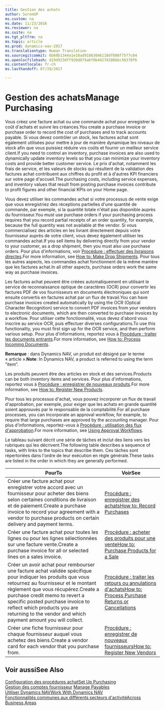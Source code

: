 ```yaml
---
title: Gestion des achats
author: SorenGP
ms.custom: na
ms.date: 11/23/2016
ms.reviewer: na
ms.suite: na
ms.tgt_pltfrm: na
ms.topic: article
ms.prod: dynamics-nav-2017
ms.translationtype: Human Translation
ms.sourcegitcommit: 6b60b1344a1e18ad91863046110df880f75f7c04
ms.openlocfilehash: d19d923dff920d879a6f0b4427d180bbc56370f6
ms.contentlocale: fr-ch
ms.lasthandoff: 07/19/2017

---
```


# <a name="manage-purchasing"></a><span data-ttu-id="458c8-102">Gestion des achats</span><span class="sxs-lookup"><span data-stu-id="458c8-102">Manage Purchasing</span></span>
<span data-ttu-id="458c8-103">Vous créez une facture achat ou une commande achat pour enregistrer le coût d'achats et suivre les créances.</span><span class="sxs-lookup"><span data-stu-id="458c8-103">You create a purchase invoice or purchase order to record the cost of purchases and to track accounts payable.</span></span> <span data-ttu-id="458c8-104">Si vous devez contrôler un stock, les factures achat sont également utilisées pour mettre à jour de manière dynamique les niveaux de stock afin que vous puissiez réduire vos coûts et fournir un meilleur service client.</span><span class="sxs-lookup"><span data-stu-id="458c8-104">If you need to control an inventory, purchase invoices are also used to dynamically update inventory levels so that you can minimize your inventory costs and provide better customer service.</span></span> <span data-ttu-id="458c8-105">Le prix d'achat, notamment les frais de service, et les valeurs de stocks qui résultent de la validation des factures achat contribuent aux chiffres du profit et à d'autres KPI financiers sur votre page d'accueil.</span><span class="sxs-lookup"><span data-stu-id="458c8-105">The purchasing costs, including service expenses, and inventory values that result from posting purchase invoices contribute to profit figures and other financial KPIs on your Home page.</span></span>

<span data-ttu-id="458c8-106">Vous devez utiliser les commandes achat si votre processus de vente exige que vous enregistriez des réceptions partielles d'une quantité de commande, par exemple, si la quantité totale n'était pas disponible auprès du fournisseur.</span><span class="sxs-lookup"><span data-stu-id="458c8-106">You must use purchase orders if your purchasing process requires that you record partial receipts of an order quantity, for example, because the full quantity was not available at the vendor.</span></span> <span data-ttu-id="458c8-107">Si vous commercialisez des articles en les livrant directement depuis votre fournisseur auprès de votre client, vous devez également utiliser les commandes achat.</span><span class="sxs-lookup"><span data-stu-id="458c8-107">If you sell items by delivering directly from your vendor to your customer, as a drop shipment, then you must also use purchase orders.</span></span> <span data-ttu-id="458c8-108">Pour plus d'informations, voir [Procédure : effectuer des livraisons directes](sales-how-drop-shipment.md).</span><span class="sxs-lookup"><span data-stu-id="458c8-108">For more information, see [How to: Make Drop Shipments](sales-how-drop-shipment.md).</span></span> <span data-ttu-id="458c8-109">Pour tous les autres aspects, les commandes achat fonctionnent de la même manière que les factures achat.</span><span class="sxs-lookup"><span data-stu-id="458c8-109">In all other aspects, purchase orders work the same way as purchase invoices.</span></span>

<span data-ttu-id="458c8-110">Les factures achat peuvent être créées automatiquement en utilisant le service de reconnaissance optique de caractères (OCR) pour convertir les factures PDF de vos fournisseurs en documents électroniques qui sont ensuite convertis en factures achat par un flux de travail.</span><span class="sxs-lookup"><span data-stu-id="458c8-110">You can have purchase invoices created automatically by using the OCR (Optical Character Recognition) service to convert PDF invoices from your vendors to electronic documents, which are then converted to purchase invoices by a workflow.</span></span> <span data-ttu-id="458c8-111">Pour utiliser cette fonctionnalité, vous devez d'abord vous inscrire au service OCR, puis effectuer diverses configurations.</span><span class="sxs-lookup"><span data-stu-id="458c8-111">To use this functionality, you must first sign up for the OCR service, and then perform various setup.</span></span> <span data-ttu-id="458c8-112">Pour plus d'informations, reportez vous à [Procédure : traiter les documents entrants](across-process-income-documents.md).</span><span class="sxs-lookup"><span data-stu-id="458c8-112">For more information, see [How to: Process Incoming Documents](across-process-income-documents.md).</span></span>      

<span data-ttu-id="458c8-113">**Remarque** : dans Dynamics NAV, un produit est désigné par le terme « article ».</span><span class="sxs-lookup"><span data-stu-id="458c8-113">**Note**: In Dynamics NAV, a product is referred to using the term “item”.</span></span>

<span data-ttu-id="458c8-114">Les produits peuvent être des articles en stock et des services.</span><span class="sxs-lookup"><span data-stu-id="458c8-114">Products can be both inventory items and services.</span></span> <span data-ttu-id="458c8-115">Pour plus d'informations, reportez vous à [Procédure : enregistrer de nouveaux produits](inventory-how-register-new-products.md).</span><span class="sxs-lookup"><span data-stu-id="458c8-115">For more information, see [How to: Register New Products](inventory-how-register-new-products.md).</span></span>

<span data-ttu-id="458c8-116">Pour tous les processus d'achat, vous pouvez incorporer un flux de travail d'approbation, par exemple, pour exiger que les achats en grande quantité soient approuvés par le responsable de la comptabilité.</span><span class="sxs-lookup"><span data-stu-id="458c8-116">For all purchase processes, you can incorporate an approval workflow, for example, to require that large purchases are approved by the accounting manager.</span></span> <span data-ttu-id="458c8-117">Pour plus d'informations, reportez-vous à [Procédure : utilisation des flux d'approbation](across-how-use-approval-workflows.md).</span><span class="sxs-lookup"><span data-stu-id="458c8-117">For more information, see [Using Approval Workflows](across-how-use-approval-workflows.md).</span></span>

<span data-ttu-id="458c8-118">Le tableau suivant décrit une série de tâches et inclut des liens vers les rubriques qui les décrivent.</span><span class="sxs-lookup"><span data-stu-id="458c8-118">The following table describes a sequence of tasks, with links to the topics that describe them.</span></span> <span data-ttu-id="458c8-119">Ces tâches sont répertoriées dans l'ordre de leur exécution en règle générale.</span><span class="sxs-lookup"><span data-stu-id="458c8-119">These tasks are listed in the order in which they are generally performed.</span></span>


|<span data-ttu-id="458c8-120">Pour</span><span class="sxs-lookup"><span data-stu-id="458c8-120">To</span></span> |<span data-ttu-id="458c8-121">Voir</span><span class="sxs-lookup"><span data-stu-id="458c8-121">See</span></span> |
|---|----|
|<span data-ttu-id="458c8-122">Créer une facture achat pour enregistrer votre accord avec un fournisseur pour acheter des biens selon certaines conditions de livraison et de paiement.</span><span class="sxs-lookup"><span data-stu-id="458c8-122">Create a purchase invoice to record your agreement with a vendor to purchase products on certain delivery and payment terms.</span></span> |[<span data-ttu-id="458c8-123">Procédure : enregistrer des achats</span><span class="sxs-lookup"><span data-stu-id="458c8-123">How to: Record Purchases</span></span>](purchasing-how-record-purchases.md)|
|<span data-ttu-id="458c8-124">Créer une facture achat pour toutes les lignes ou pour les lignes sélectionnées sur une facture vente.</span><span class="sxs-lookup"><span data-stu-id="458c8-124">Create a purchase invoice for all or selected lines on a sales invoice.</span></span>|[<span data-ttu-id="458c8-125">Procédure : acheter des produits pour une vente</span><span class="sxs-lookup"><span data-stu-id="458c8-125">How to: Purchase Products for a Sale</span></span>](purchasing-how-purchase-products-sale.md)|
|<span data-ttu-id="458c8-126">Créer un avoir achat pour rembourser une facture achat validée spécifique pour indiquer les produits que vous retournez au fournisseur et le montant règlement que vous récupérez.</span><span class="sxs-lookup"><span data-stu-id="458c8-126">Create a purchase credit memo to revert a specific posted purchase invoice to reflect which products you are returning to the vendor and which payment amount you will collect.</span></span>|[<span data-ttu-id="458c8-127">Procédure : traiter les retours ou annulations d'achats</span><span class="sxs-lookup"><span data-stu-id="458c8-127">How to: Process Purchase Returns or Cancellations</span></span>](purchasing-how-process-purchase-returns-cancellations.md)|
|<span data-ttu-id="458c8-128">Créer une fiche fournisseur pour chaque fournisseur auquel vous achetez des biens.</span><span class="sxs-lookup"><span data-stu-id="458c8-128">Create a vendor card for each vendor that you purchase from.</span></span>|[<span data-ttu-id="458c8-129">Procédure : enregistrer de nouveaux fournisseurs</span><span class="sxs-lookup"><span data-stu-id="458c8-129">How to: Register New Vendors</span></span>](purchasing-how-register-new-vendors.md)|

## <a name="see-also"></a><span data-ttu-id="458c8-130">Voir aussi</span><span class="sxs-lookup"><span data-stu-id="458c8-130">See Also</span></span>
[<span data-ttu-id="458c8-131">Configuration des procédures achat</span><span class="sxs-lookup"><span data-stu-id="458c8-131">Set Up Purchasing</span></span>](purchasing-setup-purchasing.md)  
<span data-ttu-id="458c8-132">[Gestion des comptes fournisseur](payables-manage-payables.md)  </span><span class="sxs-lookup"><span data-stu-id="458c8-132">[Manage Payables](payables-manage-payables.md)  </span></span>  
[<span data-ttu-id="458c8-133">Utiliser Dynamics NAV</span><span class="sxs-lookup"><span data-stu-id="458c8-133">Work With Dynamics NAV</span></span>](ui-work-product.md)  
[<span data-ttu-id="458c8-134">Fonctionnalités communes aux différents secteurs d'activité</span><span class="sxs-lookup"><span data-stu-id="458c8-134">Across Business Areas</span></span>](ui-across-business-areas.md)

